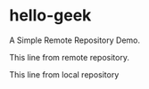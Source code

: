 # hello-geek
A Simple Remote Repository Demo.

This line from remote repository.

This line from local repository
